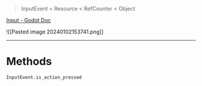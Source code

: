 > InputEvent < Resource < RefCounter < Object

[Input - Godot Doc](https://docs.godotengine.org/en/latest/tutorials/inputs/input_examples.html#keyboard-events)

![[Pasted image 20240102153741.png]]


---
# Methods
```
InputEvent.is_action_pressed 
```